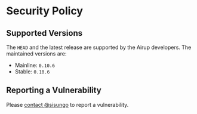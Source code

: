 # Security Policy

## Supported Versions
The `HEAD` and the latest release are supported by the Airup developers. The maintained versions are:
 - Mainline: `0.10.6`
 - Stable: `0.10.6`

## Reporting a Vulnerability
Please [contact @sisungo](mailto:sisungo@icloud.com) to report a vulnerability.

